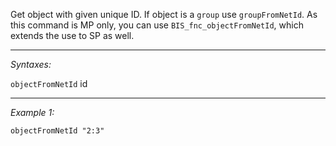 Get object with given unique ID. If object is a `group` use `groupFromNetId`. As this command is MP only, you can use `BIS_fnc_objectFromNetId`, which extends the use to SP as well.


---
*Syntaxes:*

`objectFromNetId` id

---
*Example 1:*

```sqf
objectFromNetId "2:3"
```